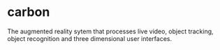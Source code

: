 # carbon
The augmented reality sytem that processes live video, object tracking, object recognition and three dimensional user interfaces.

